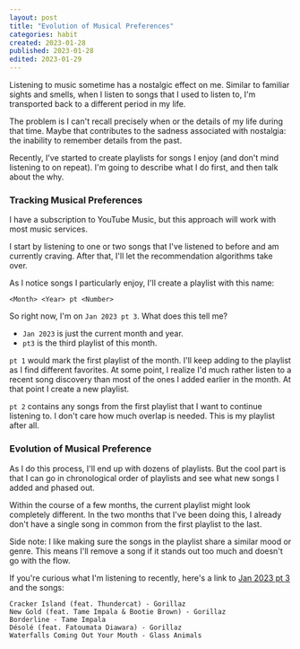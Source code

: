 ```yaml
---
layout: post
title: "Evolution of Musical Preferences"
categories: habit
created: 2023-01-28
published: 2023-01-28
edited: 2023-01-29
---
```

Listening to music sometime has a nostalgic effect on me. Similar to familiar sights and smells, when I listen to songs that I used to listen to, I'm transported back to a different period in my life.

The problem is I can't recall precisely when or the details of my life during that time. Maybe that contributes to the sadness associated with nostalgia: the inability to remember details from the past.

Recently, I've started to create playlists for songs I enjoy (and don't mind listening to on repeat). I'm going to describe what I do first, and then talk about the why.

### Tracking Musical Preferences

I have a subscription to YouTube Music, but this approach will work with most music services.

I start by listening to one or two songs that I've listened to before and am currently craving. After that, I'll let the recommendation algorithms take over.

As I notice songs I particularly enjoy, I'll create a playlist with this name:

```
<Month> <Year> pt <Number>
```

So right now, I'm on `Jan 2023 pt 3`. What does this tell me?
* `Jan 2023` is just the current month and year.
* `pt3` is the third playlist of this month.

`pt 1` would mark the first playlist of the month. I'll keep adding to the playlist as I find different favorites. At some point, I realize I'd much rather listen to a recent song discovery than most of the ones I added earlier in the month. At that point I create a new playlist.

`pt 2` contains any songs from the first playlist that I want to continue listening to. I don't care how much overlap is needed. This is my playlist after all.

### Evolution of Musical Preference

As I do this process, I'll end up with dozens of playlists. But the cool part is that I can go in chronological order of playlists and see what new songs I added and phased out.

Within the course of a few months, the current playlist might look completely different. In the two months that I've been doing this, I already don't have a single song in common from the first playlist to the last.

Side note: I like making sure the songs in the playlist share a similar mood or genre. This means I'll remove a song if it stands out too much and doesn't go with the flow.

If you're curious what I'm listening to recently, here's a link to [Jan 2023 pt 3](https://music.youtube.com/playlist?list=PL_SVJGmt_58OzQPbWh_vtYKW8T4UmePvZ) and the songs:

```plaintext
Cracker Island (feat. Thundercat) - Gorillaz
New Gold (feat. Tame Impala & Bootie Brown) - Gorillaz
Borderline - Tame Impala
Désolé (feat. Fatoumata Diawara) - Gorillaz
Waterfalls Coming Out Your Mouth - Glass Animals
```

